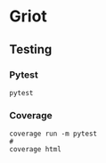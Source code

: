 # Griot

## Testing

### Pytest

```
pytest
```

### Coverage

```
coverage run -m pytest
#
coverage html
```
